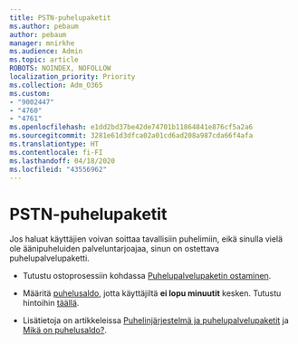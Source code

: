```yaml
---
title: PSTN-puhelupaketit
ms.author: pebaum
author: pebaum
manager: mnirkhe
ms.audience: Admin
ms.topic: article
ROBOTS: NOINDEX, NOFOLLOW
localization_priority: Priority
ms.collection: Adm_O365
ms.custom:
- "9002447"
- "4760"
- "4761"
ms.openlocfilehash: e1dd2bd37be42de74701b11864841e876cf5a2a6
ms.sourcegitcommit: 3281e61d3dfca02a01cd6ad208a987cda66f4afa
ms.translationtype: HT
ms.contentlocale: fi-FI
ms.lasthandoff: 04/18/2020
ms.locfileid: "43556962"
---
```

# <a name="pstn-calling-plans"></a>PSTN-puhelupaketit

Jos haluat käyttäjien voivan soittaa tavallisiin puhelimiin, eikä sinulla vielä ole äänipuheluiden palveluntarjoajaa, sinun on ostettava puhelupalvelupaketti.

- Tutustu ostoprosessiin kohdassa [Puhelupalvelupaketin ostaminen](https://docs.microsoft.com/MicrosoftTeams/calling-plans-for-office-365).

- Määritä [puhelusaldo](https://docs.microsoft.com/microsoftteams/set-up-communications-credits-for-your-organization), jotta käyttäjiltä **ei lopu minuutit** kesken. Tutustu hintoihin [täällä](https://products.office.com/microsoft-teams/voice-calling). 

- Lisätietoja on artikkeleissa [Puhelinjärjestelmä ja puhelupalvelupaketit](https://docs.microsoft.com/MicrosoftTeams/calling-plan-landing-page) ja [Mikä on puhelusaldo?](https://docs.microsoft.com/microsoftteams/what-are-communications-credits).
